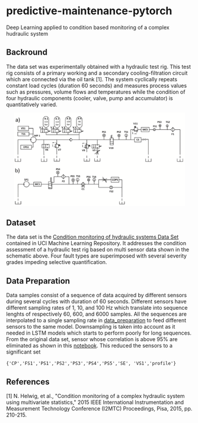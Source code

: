 # predictive-maintenance-pytorch
Deep Learning applied to condition based monitoring of a complex hudraulic system

## Backround
The data set was experimentally obtained with a hydraulic test rig. This test rig consists of a primary working and a secondary cooling-filtration circuit which are connected via the oil tank [1]. The system cyclically repeats constant load cycles (duration 60 seconds) and measures process values such as pressures, volume flows and temperatures while the condition of four hydraulic components (cooler, valve, pump and accumulator) is quantitatively varied. 
<p align="center">
  <img width="460" src="images/Schematic.png">
</p>

## Dataset
The data set is the [Condition monitoring of hydraulic systems Data Set](http://archive.ics.uci.edu/ml/datasets/Condition+monitoring+of+hydraulic+systems) contained in UCI Machine Learning Repository. It addresses the condition assessment of a hydraulic test rig based on multi sensor data shown in the schematic above. Four fault types are superimposed with several severity grades impeding selective quantification.

## Data Preparation
Data samples consist of a sequence of data acquired by different sensors during several cycles with duration of 60 seconds. Different sensors have different sampling rates of 1, 10, and 100 Hz which translate into sequence lenghts of respectively 60, 600, and 6000 samples. All the sequences are interpolated to a single sampling rate in [data_preparation](https://github.com/France1/predictive-maintenance-pytorch/blob/master/data_preparation/prepare_data.py) to feed different sensors to the same model. Downsampling is taken into account as it needed in LSTM models which starts to perform poorly for long sequences. From the original data set, sensor whose correlation is above 95% are eliminated as shown in this [notebook](https://github.com/France1/predictive-maintenance-pytorch/blob/master/notebooks/Data_preparation.ipynb). This reduced the sensors to a significant set 
```
{'CP','FS1','PS1','PS2','PS3','PS4','PS5','SE', 'VS1','profile'}
```

## References 
[1] N. Helwig, et al., "Condition monitoring of a complex hydraulic system using multivariate statistics," 2015 IEEE International Instrumentation and Measurement Technology Conference (I2MTC) Proceedings, Pisa, 2015, pp. 210-215.
